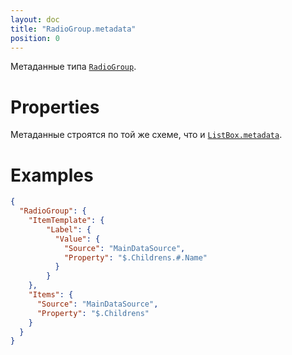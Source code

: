 ```yaml
---
layout: doc
title: "RadioGroup.metadata"
position: 0
---
```


Метаданные типа [`RadioGroup`](../).

# Properties

Метаданные строятся по той же схеме, что и [`ListBox.metadata`](../../ListBox/ListBox.metadata/).

# Examples

```json
{
  "RadioGroup": {
    "ItemTemplate": {
	    "Label": {
	      "Value": {
	        "Source": "MainDataSource",
	        "Property": "$.Childrens.#.Name"
	      }
	    }
    },
    "Items": {
      "Source": "MainDataSource",
      "Property": "$.Childrens"
    }
  }
}
```
